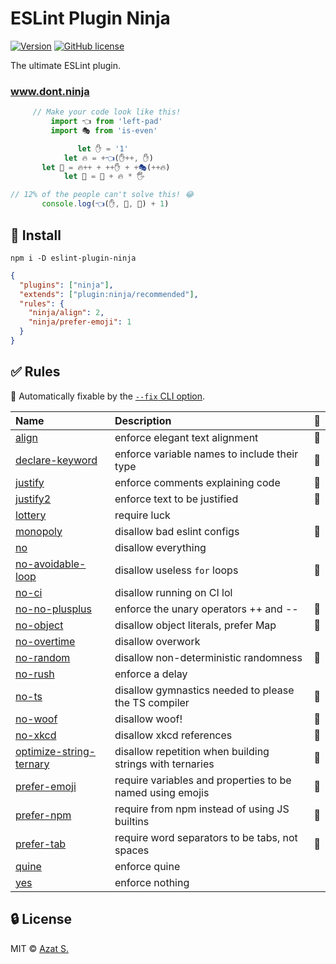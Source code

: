 # ESLint Plugin Ninja

[![Version](https://img.shields.io/npm/v/eslint-plugin-ninja.svg?color=b5749d)](https://www.npmjs.com/package/eslint-plugin-ninja)
[![GitHub license](https://img.shields.io/badge/license-MIT-b5749d.svg)](https://github.com/lzear/eslint-plugin-ninja/blob/main/license)

The ultimate ESLint plugin.

### www.dont.ninja

```js
     // Make your code look like this!
         import 👈 from 'left-pad'
         import 🎭 from 'is-even'

               let ✋ = '1'
            let 🔥 = +👈(✋++, ✋)
       let 🌈 = 🔥++ + ++✋ + +🎭(++🔥)
            let 🌯 = 🌈 + 🔥 * 🖐️

// 12% of the people can't solve this! 😂
       console.log(👈(✋, 🌯, 🌈) + 1)
```

## 🚀 Install

```shell
npm i -D eslint-plugin-ninja
```

```json
{
  "plugins": ["ninja"],
  "extends": ["plugin:ninja/recommended"],
  "rules": {
    "ninja/align": 2,
    "ninja/prefer-emoji": 1
  }
}
```

## ✅ Rules

<!-- begin auto-generated rules list -->

🔧 Automatically fixable by the
[`--fix` CLI option](https://eslint.org/docs/user-guide/command-line-interface#--fix).

| Name                                                                            | Description                                               | 🔧  |
| :------------------------------------------------------------------------------ | :-------------------------------------------------------- | :-- |
| [align](https://www.dont.ninja/rules/align)                                     | enforce elegant text alignment                            | 🔧  |
| [declare-keyword](https://www.dont.ninja/rules/declare-keyword)                 | enforce variable names to include their type              | 🔧  |
| [justify](https://www.dont.ninja/rules/justify)                                 | enforce comments explaining code                          | 🔧  |
| [justify2](https://www.dont.ninja/rules/justify2)                               | enforce text to be justified                              | 🔧  |
| [lottery](https://www.dont.ninja/rules/lottery)                                 | require luck                                              |     |
| [monopoly](https://www.dont.ninja/rules/monopoly)                               | disallow bad eslint configs                               | 🔧  |
| [no](https://www.dont.ninja/rules/no)                                           | disallow everything                                       |     |
| [no-avoidable-loop](https://www.dont.ninja/rules/no-avoidable-loop)             | disallow useless `for` loops                              | 🔧  |
| [no-ci](https://www.dont.ninja/rules/no-ci)                                     | disallow running on CI lol                                |     |
| [no-no-plusplus](https://www.dont.ninja/rules/no-no-plusplus)                   | enforce the unary operators ++ and --                     | 🔧  |
| [no-object](https://www.dont.ninja/rules/no-object)                             | disallow object literals, prefer Map                      | 🔧  |
| [no-overtime](https://www.dont.ninja/rules/no-overtime)                         | disallow overwork                                         |     |
| [no-random](https://www.dont.ninja/rules/no-random)                             | disallow non-deterministic randomness                     | 🔧  |
| [no-rush](https://www.dont.ninja/rules/no-rush)                                 | enforce a delay                                           |     |
| [no-ts](https://www.dont.ninja/rules/no-ts)                                     | disallow gymnastics needed to please the TS compiler      | 🔧  |
| [no-woof](https://www.dont.ninja/rules/no-woof)                                 | disallow woof!                                            | 🔧  |
| [no-xkcd](https://www.dont.ninja/rules/no-xkcd)                                 | disallow xkcd references                                  | 🔧  |
| [optimize-string-ternary](https://www.dont.ninja/rules/optimize-string-ternary) | disallow repetition when building strings with ternaries  | 🔧  |
| [prefer-emoji](https://www.dont.ninja/rules/prefer-emoji)                       | require variables and properties to be named using emojis | 🔧  |
| [prefer-npm](https://www.dont.ninja/rules/prefer-npm)                           | require from npm instead of using JS builtins             | 🔧  |
| [prefer-tab](https://www.dont.ninja/rules/prefer-tab)                           | require word separators to be tabs, not spaces            | 🔧  |
| [quine](https://www.dont.ninja/rules/quine)                                     | enforce quine                                             |     |
| [yes](https://www.dont.ninja/rules/yes)                                         | enforce nothing                                           |     |

<!-- end auto-generated rules list -->

## 🔒 License

MIT &copy; [Azat S.](https://azat.io)
